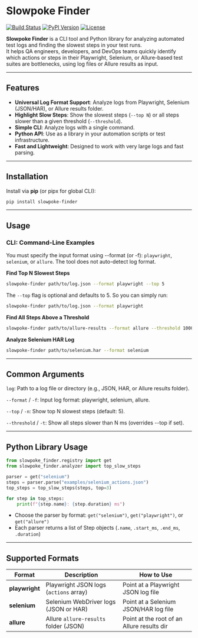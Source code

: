 # Slowpoke Finder

[![Build Status](https://img.shields.io/github/actions/workflow/status/TyrannicalAmbition/slowpocke-finder/ci.yml?branch=main)](https://github.com/TyrannicalAmbition/slowpocke-finder/actions)
[![PyPI Version](https://img.shields.io/pypi/v/slowpoke-finder)](https://pypi.org/project/slowpoke-finder/)
[![License](https://img.shields.io/github/license/TyrannicalAmbition/slowpocke-finder)](./LICENSE)

**Slowpoke Finder** is a CLI tool and Python library for analyzing automated test logs and finding the slowest steps in your test runs.  
It helps QA engineers, developers, and DevOps teams quickly identify which actions or steps in their Playwright, Selenium, or Allure-based test suites are bottlenecks, using log files or Allure results as input.

---

## Features

- **Universal Log Format Support**: Analyze logs from Playwright, Selenium (JSON/HAR), or Allure results folder.
- **Highlight Slow Steps**: Show the slowest steps (`--top N`) or all steps slower than a given threshold (`--threshold`).
- **Simple CLI**: Analyze logs with a single command.
- **Python API**: Use as a library in your automation scripts or test infrastructure.
- **Fast and Lightweight**: Designed to work with very large logs and fast parsing.

---

## Installation

Install via **pip** (or pipx for global CLI):

```bash
pip install slowpoke-finder
```

---

## Usage
### CLI: Command-Line Examples

You must specify the input format using --format (or -f): `playwright`, `selenium`, or `allure`.
The tool does not auto-detect log format.


**Find Top N Slowest Steps**
```bash
slowpoke-finder path/to/log.json --format playwright --top 5
```
The `--top` flag is optional and defaults to 5.
So you can simply run:
```bash
slowpoke-finder path/to/log.json --format playwright
```


**Find All Steps Above a Threshold**
```bash
slowpoke-finder path/to/allure-results --format allure --threshold 1000
```


**Analyze Selenium HAR Log**
```bash
slowpoke-finder path/to/selenium.har --format selenium
```

---

## Common Arguments

`log`: Path to a log file or directory (e.g., JSON, HAR, or Allure results folder).

`--format` / `-f`: Input log format: playwright, selenium, allure.

`--top` / `-n`: Show top N slowest steps (default: 5).

`--threshold` / `-t`: Show all steps slower than N ms (overrides --top if set).

---

## Python Library Usage

```python
from slowpoke_finder.registry import get
from slowpoke_finder.analyzer import top_slow_steps

parser = get("selenium")
steps = parser.parse("examples/selenium_actions.json")
top_steps = top_slow_steps(steps, top=3)

for step in top_steps:
    print(f"{step.name}: {step.duration} ms")
```
- Choose the parser by format: `get("selenium")`, `get("playwright")`, or `get("allure")`
- Each parser returns a list of Step objects (`.name`, `.start_ms`, `.end_ms`, `.duration`)

---

## Supported Formats

| Format         | Description                            | How to Use                                 |
| -------------- | -------------------------------------- | ------------------------------------------ |
| **playwright** | Playwright JSON logs (`actions` array) | Point at a Playwright JSON log file        |
| **selenium**   | Selenium WebDriver logs (JSON or HAR)  | Point at a Selenium JSON/HAR log file      |
| **allure**     | Allure `allure-results` folder (JSON)  | Point at the root of an Allure results dir |

